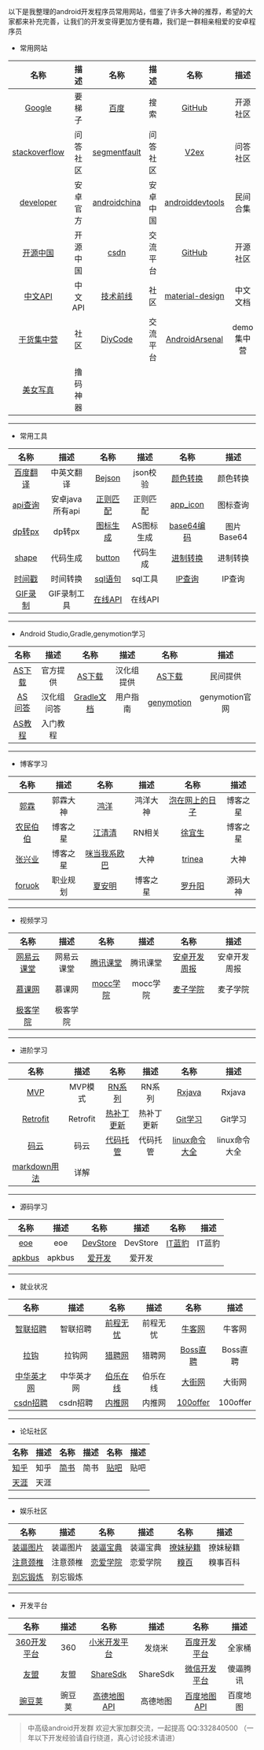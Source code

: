 以下是我整理的android开发程序员常用网站，借鉴了许多大神的推荐，希望的大家都来补充完善，让我们的开发变得更加方便有趣，我们是一群相亲相爱的安卓程序员

*  常用网站

| 名称  |描述   | 名称  |描述| 名称  |描述|
| :-----: |:----:| :------:| :--------:| :----------:| :----------:|
|[Google](https://www.google.com/)|要梯子|[百度](https://www.baidu.com/)|搜索|[GitHub](https://github.com//)|开源社区|
|[stackoverflow](http://stackoverflow.com/)|问答社区|[segmentfault](https://segmentfault.com/t/android)|问答社区|[V2ex](http://www.v2ex.com/go/android/)|问答社区|
|[developer](http://developer.android.com/)|安卓官方|[androidchina](http://www.androidchina.net/)|安卓中国|[androiddevtools](http://www.androiddevtools.cn/)|民间合集|
|[开源中国](http://www.oschina.net/)|开源中国|[csdn](http://www.csdn.net/)|交流平台|[GitHub](https://github.com//)|开源社区|
|[中文API](http://android-doc.com/)|中文API|[技术前线](http://www.devtf.cn/)|社区|[material-design](http://wiki.jikexueyuan.com/project/material-design/)|中文文档|
|[干货集中营](http://gank.io)|社区|[DiyCode](http://diycode.cc/)|交流平台|[AndroidArsenal](http://www.android-arsenal.com/)|demo集中营|
|[美女写真](http://www.kaka12345.net/)|撸码神器|

***
*  常用工具

| 名称  |描述   | 名称  |描述| 名称  |描述|
| :-----: |:----:| :------:| :--------:| :----------:| :----------:|
|[百度翻译](http://fanyi.baidu.com/?aldtype=16047#auto/zh/)|中英文翻译|[Bejson](http://www.bejson.com/)|json校验|[颜色转换](http://www.atool.org/colorpicker.php)|颜色转换|
|[api查询](http://tool.oschina.net/apidocs)|安卓java所有api|[正则匹配](http://tool.lu/regex/)|正则匹配|[app_icon](http://www.iconfont.cn/)|图标查询|
|[dp转px](http://androidpixels.net)|dp转px|[图标生成](http://romannurik.github.io/AndroidAssetStudio/)|AS图标生成|[base64编码](http://tool.lu/base64image/)|图片Base64|
|[shape](http://shapes.softartstudio.com/)|代码生成|[button](http://angrytools.com/android/button/)|代码生成|[进制转换](http://tool.oschina.net/hexconvert)|进制转换|
|[时间戳](http://tool.chinaz.com/Tools/unixtime.aspx)|时间转换|[sql语句](http://tool.lu/sql/)|sql工具|[IP查询](http://www.ip138.com/)|IP查询|
|[GIF录制](http://www.cockos.com/licecap/)|GIF录制工具|[在线API](http://devdocs.io/)|在线API

***
*  Android Studio,Gradle,genymotion学习

| 名称  |描述   | 名称  |描述| 名称  |描述|
| :-----: |:----:| :------:| :--------:| :----------:| :----------:|
|[AS下载](https://developer.android.com/studio/index.html)|官方提供|[AS下载](http://www.android-studio.org/index.php/download)|汉化组提供|[AS下载](http://www.androiddevtools.cn/)|民间提供|
|[AS 问答](http://ask.android-studio.org/?/explore/)|汉化组问答|[Gradle文档](http://rinvay.github.io/android/2015/03/26/Gradle-Plugin-User-Guide%28Translation%29/#102)|用户指南|[genymotion](https://www.genymotion.com/)|genymotion官网|
|[AS教程](http://www.open-open.com/lib/view/open1433387390635.html)|入门教程|

***
*  博客学习

| 名称  |描述   | 名称  |描述| 名称  |描述|
| :-----: |:----:| :------:| :--------:| :----------:| :----------:|
|[郭霖](http://blog.csdn.net/guolin_blog)|郭霖大神|[鸿洋](http://blog.csdn.net/lmj623565791)|鸿洋大神|[泡在网上的日子](http://www.jcodecraeer.com/)|博客之星|
|[农民伯伯](http://www.cnblogs.com/over140/)|博客之星|[江清清](http://www.lcode.org/)|RN相关|[徐宜生](http://blog.csdn.net/eclipsexys/)|博客之星|
|[张兴业](http://blog.csdn.net/xyz_lmn)|博客之星|[咪当我系欧巴](http://blog.csdn.net/hellogv)|大神|[trinea](http://www.trinea.cn/)|大神|
|[foruok](http://blog.csdn.net/foruo)|职业规划|[夏安明](http://blog.csdn.net/xiaanming)|博客之星|[罗升阳](http://blog.csdn.net/luoshengyang)|源码大神|

***
*  视频学习

| 名称  |描述   | 名称  |描述| 名称  |描述|
| :-----: |:----:| :------:| :--------:| :----------:| :----------:|
|[网易云课堂](http://study.163.com/find.htm#/courselist?ct=9)|网易云课堂|[腾讯课堂](https://ke.qq.com/course/list?mt=1001&st=2003&tt=3021)|腾讯课堂|[安卓开发周报](http://www.androidweekly.cn/)|安卓开发周报|
|[慕课网](http://www.imooc.com/course/list?c=android)|慕课网|[mocc学院](http://mooc.guokr.com/career/?dept_id=75&order=hot)|mocc学院|[麦子学院](http://www.maiziedu.com/course/android/)|麦子学院|
|[极客学院](http://www.jikexueyuan.com/course/android/)|极客学院|

***
*  进阶学习

| 名称  |描述   | 名称  |描述| 名称  |描述|
| :-----: |:----:| :------:| :--------:| :----------:| :----------:|
|[MVP](https://github.com/antoniolg/androidmvp)|MVP模式|[RN系列](http://reactnative.cn/)|RN系列|[Rxjava](http://gank.io/post/560e15be2dca930e00da1083)|Rxjava|
|[Retrofit](https://futurestud.io/books/retrofit)|Retrofit|[热补丁更新](http://mp.weixin.qq.com/s?__biz=MzI1MTA1MzM2Nw==&mid=400118620&idx=1&sn=b4fdd5055731290eef12ad0d17f39d4a&scene=0)|热补丁更新|[Git学习](http://www.liaoxuefeng.com/wiki/0013739516305929606dd18361248578c67b8067c8c017b000/)|Git学习|
|[码云](http://git.oschina.net/)|码云|[代码托管](https://coding.net/)|代码托管|[linux命令大全](http://www.php100.com/html/webkaifa/Linux/2009/1106/3485.html)|linux命令大全|
|[markdown用法](http://www.jianshu.com/p/1e402922ee32)|详解|

***
*  源码学习

| 名称  |描述   | 名称  |描述| 名称  |描述|
| :-----: |:----:| :------:| :--------:| :----------:| :----------:|
|[eoe](http://www.eoeandroid.com/forum.php)|eoe|[DevStore](http://www.devstore.cn/resource/resourceHome.html)|DevStore|[IT蓝豹](http://www.itlanbao.com/)|IT蓝豹|
|[apkbus](http://www.apkbus.com/)|apkbus|[爱开发](http://bbs.aiyingli.com/forum.php?fromuid=16146)|爱开发|

***
*  就业状况

| 名称  |描述   | 名称  |描述| 名称  |描述|
| :-----: |:----:| :------:| :--------:| :----------:| :----------:|
|[智联招聘](http://www.zhaopin.com/)|智联招聘|[前程无忧](http://www.51job.com/)|前程无忧|[牛客网](http://www.nowcoder.com/contestRoom)|牛客网|
|[拉钩](http://www.lagou.com/)|拉钩网|[猎聘网](https://www.liepin.com/)|猎聘网|[Boss直聘](http://m.bosszhipin.com/home/)|Boss直聘|
|[中华英才网](http://www.chinahr.com/tianjin/)|中华英才网|[伯乐在线](http://blog.jobbole.com/)|伯乐在线|[大街网](http://www.dajie.com/)|大街网|
|[csdn招聘](http://job.csdn.net/)|csdn招聘|[内推网](http://www.neitui.me/)|内推网|[100offer](https://100offer.com/)|100offer|

***
*  论坛社区

| 名称  |描述   | 名称  |描述| 名称  |描述|
| :-----: |:----:| :------:| :--------:| :----------:| :----------:|
|[知乎](http://www.zhihu.com/)|知乎|[简书](http://www.jianshu.com/)|简书|[贴吧](http://tieba.baidu.com/)|贴吧|
|[天涯](http://www.tianya.cn/)|天涯|

***
*  娱乐社区

| 名称  |描述   | 名称  |描述| 名称  |描述|
| :-----: |:----:| :------:| :--------:| :----------:| :----------:|
|[装逼图片](http://www.zhuangbi.info)|装逼图片|[装逼宝典](http://www.bibb.cn)|装逼宝典|[撩妹秘籍](http://www.lovepua.com)|撩妹秘籍|
|[注意颈椎](http://zhidao.baidu.com/s/daily/2013-11-24/1387540950.html)|注意颈椎|[恋爱学院](http://www.lovepua.com)|恋爱学院|[糗百](http://www.qiushibaike.com/)|糗事百科|
|[别忘锻炼](http://www.muscles.com.cn)|别忘锻炼|

***
*  开发平台

| 名称  |描述   | 名称  |描述| 名称  |描述|
| :-----: |:----:| :------:| :--------:| :----------:| :----------:|
|[360开发平台](http://dev.360.cn/)|360|[小米开发平台](http://dev.mi.com/)|发烧米|[百度开发平台](http://app.baidu.com/)|全家桶|
|[友盟](http://www.umeng.com/)|友盟|[ShareSdk](http://www.mob.com/)|ShareSdk|[微信开发平台](https://open.weixin.qq.com/)|傻逼腾讯|
|[豌豆荚](http://developer.wandoujia.com/)|豌豆荚|[高德地图API](http://lbs.amap.com/)|高德地图|[百度地图API](http://lbsyun.baidu.com/")|百度地图|

> 中高级android开发群 欢迎大家加群交流，一起提高
QQ:332840500 （一年以下开发经验请自行绕道，真心讨论技术请进）
